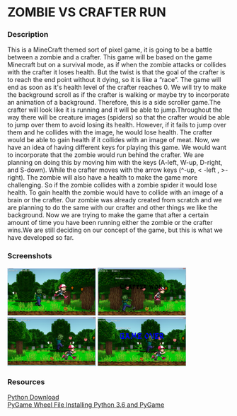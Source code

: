 <h1>ZOMBIE VS CRAFTER RUN</h1>

<h3>Description</h3>

<p>  
        This is a MineCraft themed sort of pixel game, it is going to be a battle between a zombie and a crafter. This game will be based on the game Minecraft but on a survival mode, as if when the zombie attacks or collides with the crafter it loses health. But the twist is that the goal of the crafter is to reach the end point without it dying, so it is like a “race”. The game will end as soon as it's health level of the crafter reaches 0. We will try to make the background scroll as if the crafter is walking or maybe try to incorporate an animation of a background. Therefore, this is a side scroller game.The crafter will look like it is running and it will be able to jump.Throughout the way there  will be creature images (spiders) so that the crafter would be able to jump over them to avoid losing its health. However, if it fails to jump over them and he collides with the image, he would lose health. The crafter would be able to gain health if it collides with an image of meat. Now, we have an idea of having different keys for playing this game. We would want to incorporate that the zombie would run behind the crafter. We are planning on doing this by moving him with the keys (A-left, W-up, D-right, and S-down). While the crafter moves with the arrow keys (^-up, &lt; -left , >-right). The zombie will also have a health to make the game more challenging. So if  the zombie collides with a zombie spider it would lose health. To gain health the zombie would have to collide with an image of a brain or the crafter. Our zombie was already created from scratch and we are planning to do the same with our crafter and other things we like the background. Now we are trying to make the game that after a certain amount of time you have been running either the zombie or the crafter wins.We are still deciding on our concept of the game, but this is what we have developed so far.
    
    </p>
    
<h3>Screenshots</h3>
<img src="https://github.com/scasa0173/ZOMBIE-VS-CRAFTER-RUN/blob/master/Game%20Picture%201.png" width="200px">
<img src="https://github.com/scasa0173/ZOMBIE-VS-CRAFTER-RUN/blob/master/CRAFTER%20WON%20PICTURE.png" width="200px">
<img src="https://github.com/scasa0173/ZOMBIE-VS-CRAFTER-RUN/blob/master/Game%20Picture%202.png" width="200px">
<img src= "https://github.com/scasa0173/ZOMBIE-VS-CRAFTER-RUN/blob/master/GAME%20OVER%20PICTURE.png" width="200px">

<h3>Resources</h3>
<a href="https://www.python.org/downloads/"> Python Download</a> <br>
<a href="http://www.lfd.uci.edu/~gohlke/pythonlibs/#pygame"> PyGame Wheel File </a>
<a href="https://youtu.be/_GikMdhAhv0"> Installing Python 3.6 and PyGame </a>
